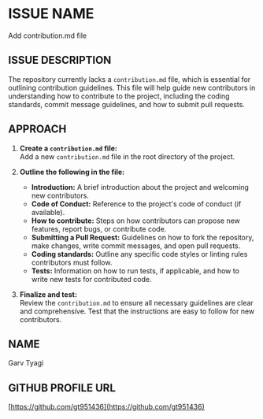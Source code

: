 # ISSUE NAME  
Add contribution.md file

## ISSUE DESCRIPTION  
The repository currently lacks a `contribution.md` file, which is essential for outlining contribution guidelines. This file will help guide new contributors in understanding how to contribute to the project, including the coding standards, commit message guidelines, and how to submit pull requests.

## APPROACH  
1. **Create a `contribution.md` file:**  
   Add a new `contribution.md` file in the root directory of the project.  
   
2. **Outline the following in the file:**
   - **Introduction:** A brief introduction about the project and welcoming new contributors.
   - **Code of Conduct:** Reference to the project's code of conduct (if available).
   - **How to contribute:** Steps on how contributors can propose new features, report bugs, or contribute code.  
   - **Submitting a Pull Request:** Guidelines on how to fork the repository, make changes, write commit messages, and open pull requests.  
   - **Coding standards:** Outline any specific code styles or linting rules contributors must follow.  
   - **Tests:** Information on how to run tests, if applicable, and how to write new tests for contributed code.

3. **Finalize and test:**  
   Review the `contribution.md` to ensure all necessary guidelines are clear and comprehensive. Test that the instructions are easy to follow for new contributors.

## NAME  
Garv Tyagi

## GITHUB PROFILE URL  
[https://github.com/gt951436](https://github.com/gt951436)


